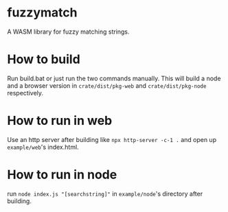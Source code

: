 # fuzzymatch

A WASM library for fuzzy matching strings.

# How to build

Run build.bat or just run the two commands manually.  This will build a node and a browser version in `crate/dist/pkg-web` and `crate/dist/pkg-node` respectively.

# How to run in web

Use an http server after building like `npx http-server -c-1 .` and open up `example/web`'s index.html.

# How to run in node

run `node index.js "[searchstring]"` in `example/node`'s directory after building.